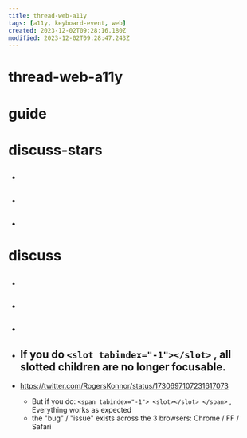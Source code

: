 ```yaml
---
title: thread-web-a11y
tags: [a11y, keyboard-event, web]
created: 2023-12-02T09:28:16.180Z
modified: 2023-12-02T09:28:47.243Z
---
```


# thread-web-a11y

# guide

# discuss-stars
- ## 

- ## 

- ## 
# discuss
- ## 

- ## 

- ## 

- ## If you do `<slot tabindex="-1"></slot>` , all slotted children are no longer focusable.
- https://twitter.com/RogersKonnor/status/1730697107231617073
  - But if you do: `<span tabindex="-1"> <slot></slot> </span>` , Everything works as expected
  - the "bug" / "issue" exists across the 3 browsers: Chrome / FF / Safari
